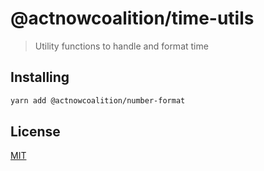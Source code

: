 # @actnowcoalition/time-utils

> Utility functions to handle and format time

## Installing

```sh
yarn add @actnowcoalition/number-format
```

## License

[MIT](./LICENSE)
